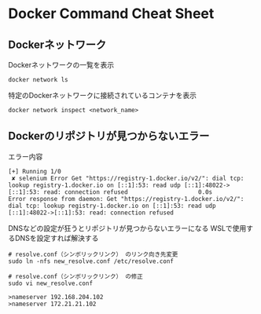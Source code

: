 # Docker Command Cheat Sheet

## Dockerネットワーク
Dockerネットワークの一覧を表示
```
docker network ls
```

特定のDockerネットワークに接続されているコンテナを表示
```
docker network inspect <network_name>
```

## Dockerのリポジトリが見つからないエラー
エラー内容
```
[+] Running 1/0
 ✘ selenium Error Get "https://registry-1.docker.io/v2/": dial tcp: lookup registry-1.docker.io on [::1]:53: read udp [::1]:48022->[::1]:53: read: connection refused                    0.0s 
Error response from daemon: Get "https://registry-1.docker.io/v2/": dial tcp: lookup registry-1.docker.io on [::1]:53: read udp [::1]:48022->[::1]:53: read: connection refused
```

DNSなどの設定が狂うとリポジトリが見つからないエラーになる
WSLで使用するDNSを設定すれば解決する
```
# resolve.conf（シンボリックリンク） のリンク向き先変更
sudo ln -nfs new_resolve.conf /etc/resolve.conf

# resolve.conf（シンボリックリンク） の修正
sudo vi new_resolve.conf

>nameserver 192.168.204.102
>nameserver 172.21.21.102

```
